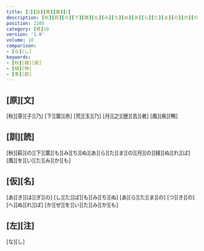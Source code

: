 ```yaml
---
title: [（][詠][黄][葉][）]
description: [秋][萩][の][下][葉][も][み][ち][ぬ][あ][ら][た][ま][の][月][の][経][ぬ][れ][ば][風][を][い][た][み][か][も]
position: 2205
category: [巻]10
version: '1.0'
volume: 10
comparison:
- [な][し]
keywords:
- [秋][雑][歌]
- [植][物]
- [季][節]
---
```


## [原][文]

[秋][芽][子][乃] [下][葉][赤] [荒][玉][乃] [月][之][歴][去][者] [風][疾][鴨]

## [訓][読]

[秋][萩][の][下][葉][も][み][ち][ぬ][あ][ら][た][ま][の][月][の][経][ぬ][れ][ば][風][を][い][た][み][か][も]

## [仮][名]

[あ][き][は][ぎ][の] [し][た][ば][も][み][ち][ぬ] [あ][ら][た][ま][の] [つ][き][の][へ][ぬ][れ][ば] [か][ぜ][を][い][た][み][か][も]

## [左][注]

[な][し]
